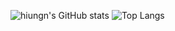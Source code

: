 ![hiungn's GitHub stats](https://github-readme-stats.vercel.app/api?username=hiungn&count_private=true&show_icons=true&theme=noctis_minimus)
![Top Langs](https://github-readme-stats.vercel.app/api/top-langs/?username=hiungn&layout=compact&theme=noctis_minimus)
